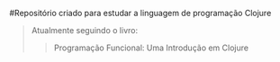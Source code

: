 #Repositório criado para estudar a linguagem de programação Clojure

>Atualmente seguindo o livro:
>> Programação Funcional: Uma Introdução em Clojure
